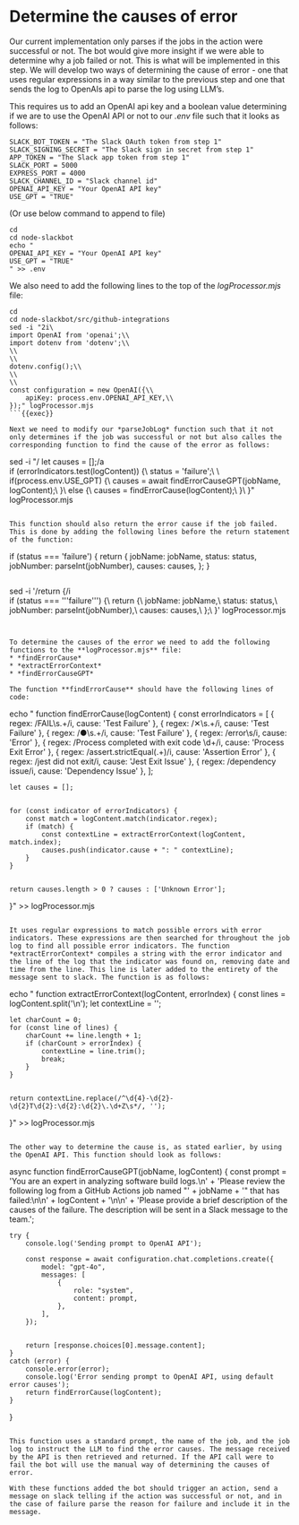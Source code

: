 # Determine the causes of error
Our current implementation only parses if the jobs in the action were successful or not. The bot would give more insight if we were able to determine why a job failed or not. This is what will be implemented in this step. We will develop two ways of determining the cause of error - one that uses regular expressions in a way similar to the previous step and one that sends the log to OpenAIs api to parse the log using LLM’s. 

This requires us to add an OpenAI api key and a boolean value determining if we are to use the OpenAI API or not to our *.env* file such that it looks as follows:

```
SLACK_BOT_TOKEN = "The Slack OAuth token from step 1"
SLACK_SIGNING_SECRET = "The Slack sign in secret from step 1"
APP_TOKEN = "The Slack app token from step 1"
SLACK_PORT = 5000
EXPRESS_PORT = 4000
SLACK_CHANNEL_ID = "Slack channel id"
OPENAI_API_KEY = "Your OpenAI API key"
USE_GPT = "TRUE"
```

(Or use below command to append to file)
```
cd
cd node-slackbot
echo "
OPENAI_API_KEY = "Your OpenAI API key"
USE_GPT = "TRUE"
" >> .env
```

We also need to add the following lines to the top of the *logProcessor.mjs* file:

```
cd
cd node-slackbot/src/github-integrations
sed -i "2i\
import OpenAI from 'openai';\\
import dotenv from 'dotenv';\\
\\
\\
dotenv.config();\\
\\
\\
const configuration = new OpenAI({\\
    apiKey: process.env.OPENAI_API_KEY,\\
});" logProcessor.mjs
```{{exec}}

Next we need to modify our *parseJobLog* function such that it not only determines if the job was successful or not but also calles the corresponding function to find the cause of the error as follows: 

```
sed -i "/    let causes = [];/a\
if (errorIndicators.test(logContent)) {\\
    status = 'failure';\\
\\
    if(process.env.USE_GPT) {\\
        causes = await findErrorCauseGPT(jobName, logContent);\\
    }\\
    else {\\
        causes = findErrorCause(logContent);\\
    }\\
}" logProcessor.mjs
``` {{exec}}

This function should also return the error cause if the job failed. This is done by adding the following lines before the return statement of the function:

```
if (status === 'failure') {
    return {
        jobName: jobName,
        status: status,
        jobNumber: parseInt(jobNumber),
        causes: causes,
    };
}
```

```
sed -i '/return {/i\
    if (status === '\''failure'\'') {\\
        return {\\
            jobName: jobName,\\
            status: status,\\
            jobNumber: parseInt(jobNumber),\\
            causes: causes,\\
        };\\
    }' logProcessor.mjs
```{{exec}}


To determine the causes of the error we need to add the following functions to the **logProcessor.mjs** file:
* *findErrorCause*
* *extractErrorContext*
* *findErrorCauseGPT*

The function **findErrorCause** should have the following lines of code:
```
echo "
function findErrorCause(logContent) {
    const errorIndicators = [
        { regex: /FAIL\s.+/i, cause: 'Test Failure' },
        { regex: /✕\s.+/i, cause: 'Test Failure' },
        { regex: /●\s.+/i, cause: 'Test Failure' },
        { regex: /error\s/i, cause: 'Error' },
        { regex: /Process completed with exit code \d+/i, cause: 'Process Exit Error' },
        { regex: /assert.strictEqual\(.+\)/i, cause: 'Assertion Error' },
        { regex: /jest did not exit/i, cause: 'Jest Exit Issue' },
        { regex: /dependency issue/i, cause: 'Dependency Issue' },
    ];


    let causes = [];


    for (const indicator of errorIndicators) {
        const match = logContent.match(indicator.regex);
        if (match) {
            const contextLine = extractErrorContext(logContent, match.index);
            causes.push(indicator.cause + ": " contextLine);
        }
    }


    return causes.length > 0 ? causes : ['Unknown Error'];
}" >> logProcessor.mjs
```

It uses regular expressions to match possible errors with error indicators. These expressions are then searched for throughout the job log to find all possible error indicators. The function *extractErrorContext* compiles a string with the error indicator and the line of the log that the indicator was found on, removing date and time from the line. This line is later added to the entirety of the message sent to slack. The function is as follows:
```
echo "
function extractErrorContext(logContent, errorIndex) {
    const lines = logContent.split('\n');
    let contextLine = '';


    let charCount = 0;
    for (const line of lines) {
        charCount += line.length + 1;
        if (charCount > errorIndex) {
            contextLine = line.trim();
            break;
        }
    }


    return contextLine.replace(/^\d{4}-\d{2}-\d{2}T\d{2}:\d{2}:\d{2}\.\d+Z\s*/, '');
}" >> logProcessor.mjs
```

The other way to determine the cause is, as stated earlier, by using the OpenAI API. This function should look as follows:

```
async function findErrorCauseGPT(jobName, logContent) {
    const prompt = 'You are an expert in analyzing software build logs.\n' +
    'Please review the following log from a GitHub Actions job named "' + jobName + '" that has failed:\n\n' +
    logContent + '\n\n' +
    'Please provide a brief description of the causes of the failure. The description will be sent in a Slack message to the team.';

    try {
        console.log('Sending prompt to OpenAI API');
       
        const response = await configuration.chat.completions.create({
            model: "gpt-4o",
            messages: [
                {
                    role: "system",
                    content: prompt,
                },
            ],
        });


        return [response.choices[0].message.content];
    }
    catch (error) {
        console.error(error);
        console.log('Error sending prompt to OpenAI API, using default error causes');
        return findErrorCause(logContent);
    }
}
```

This function uses a standard prompt, the name of the job, and the job log to instruct the LLM to find the error causes. The message received by the API is then retrieved and returned. If the API call were to fail the bot will use the manual way of determining the causes of error.

With these functions added the bot should trigger an action, send a message on slack telling if the action was successful or not, and in the case of failure parse the reason for failure and include it in the message.
